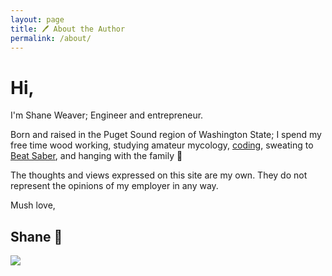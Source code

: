 ```yaml
---
layout: page
title: 🖊 About the Author
permalink: /about/
---
```


# Hi,

I'm Shane Weaver; Engineer and entrepreneur.

Born and raised in the Puget Sound region of Washington State; I spend my free time wood working, studying amateur mycology, [coding](https://github.com/shweaver-MSFT), sweating to [Beat Saber](https://www.youtube.com/playlist?list=PLQncYd_cub1LFv9zl7KRfvPA2fVM1Lfq_), and hanging with the family 🤹‍️

The thoughts and views expressed on this site are my own. They do not represent the opinions of my employer in any way.

Mush love,

## Shane 🍄

<img src="{{ '/assets/img/posts/about.jpg' | relative_url }}" style="display:block;margin:auto;" />